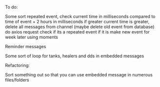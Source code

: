 To do:

Some sort repeated event,
  check current time in milliseconds compared to time of event + 2 hours in milliseconds
  if greater current time is greater, delete all messages from channel
  (maybe delete old event from database)
  do axios request check if its a repeated event
  if it is make new event for week later using moments

Reminder messages

Some sort of loop for tanks, healers and dds in embedded messages



Refactoring:

Sort something out so that you can use embedded message in numerous files/folders

